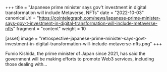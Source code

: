 +++
title = "Japanese prime minister says gov't investment in digital transformation will include Metaverse, NFTs"
date = "2022-10-03"
canonicalUrl = "https://cointelegraph.com/news/japanese-prime-minister-says-gov-t-investment-in-digital-transformation-will-include-metaverse-nfts"
fragment = "content"
weight = 10

[asset]
    image = "retrospective-japanese-prime-minister-says-govt-investment-in-digital-transformation-will-include-metaverse-nfts.png"
+++

Fumio Kishida, the prime minister of Japan since 2021, has said the 
government will be making efforts to promote Web3 services, including those 
dealing with...
